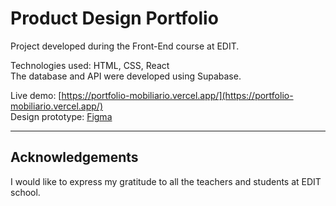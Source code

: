 # Product Design Portfolio

Project developed during the Front-End course at EDIT.

Technologies used: HTML, CSS, React  
The database and API were developed using Supabase.

Live demo: [https://portfolio-mobiliario.vercel.app/](https://portfolio-mobiliario.vercel.app/)  
Design prototype: [Figma](https://www.figma.com/design/qerT7Q74TlNxfrAqy0XHKC/Portfolio-Danillo-Faria?m=auto&t=m7mX1ZqyTyqxLK0m-1)

---

## Acknowledgements
I would like to express my gratitude to all the teachers and students at EDIT school.
